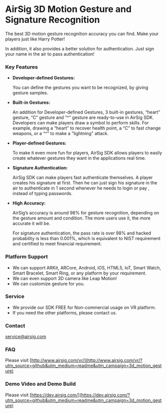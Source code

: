 # AirSig 3D Motion Gesture and Signature Recognition

The best 3D motion gesture recognition accuracy you can find. Make your players just like Harry Potter!

In addition, it also provides a better solution for authentication. Just sign your name in the air to pass authentication!

### Key Features

* **Developer-defined Gestures:**

  You can define the gestures you want to be recognized, by giving gesture samples.

* **Built-in Gestures:**

  An addition for Developer-defined Gestures, 3 built-in gestures, “heart” gesture, “C” gesture and “^” gesture are ready-to-use in AirSig SDK. Developers can make players draw a symbol to perform skills. For example, drawing a “heart” to recover health point, a “C” to fast change weapons, or a “^” to make a "lightning" attack.

* **Player-defined Gestures:**

  To make it even more fun for players, AirSig SDK allows players to easily create whatever gestures they want in the applications real time.

* **Signature Authentication:**

  AirSig SDK can make players fast authenticate themselves. A player creates his signature at first. Then he can just sign his signature in the air to authenticate in 1 second whenever he needs to login or pay , instead of typing passwords. 
  
* **High Accuracy:**

  AirSig’s accuracy is around 98% for gesture recognition, depending on the gesture amount and condition. The more users use it, the more accurate it will be.
  
  For signature authentication, the pass rate is over 98% and hacked probability is less than 0.001%, which is equivalent to NIST requirement and certified to meet financial requirement.

### Platform Support

* We can support ARKit, ARCore, Android, iOS, HTML5, IoT, Smart Watch, Smart Bracelet, Smart Ring, or any platform by your requirement.
* We can even support 3D camera like Leap Motion!
* We can customize gesture for you.

### Service

* We provide our SDK FREE for Non-commercial usage on VR platform.
* If you need the other platforms, please contact us.

### Contact

[service@airsig.com](mailto:service@airsig.com)

### FAQ

Please visit [http://www.airsig.com/vr/](http://www.airsig.com/vr/?utm_source=github&utm_medium=readme&utm_campaign=3d_motion_gesture)

### Demo Video and Demo Build

Please visit [https://dev.airsig.com/](https://dev.airsig.com/?utm_source=github&utm_medium=readme&utm_campaign=3d_motion_gesture)



